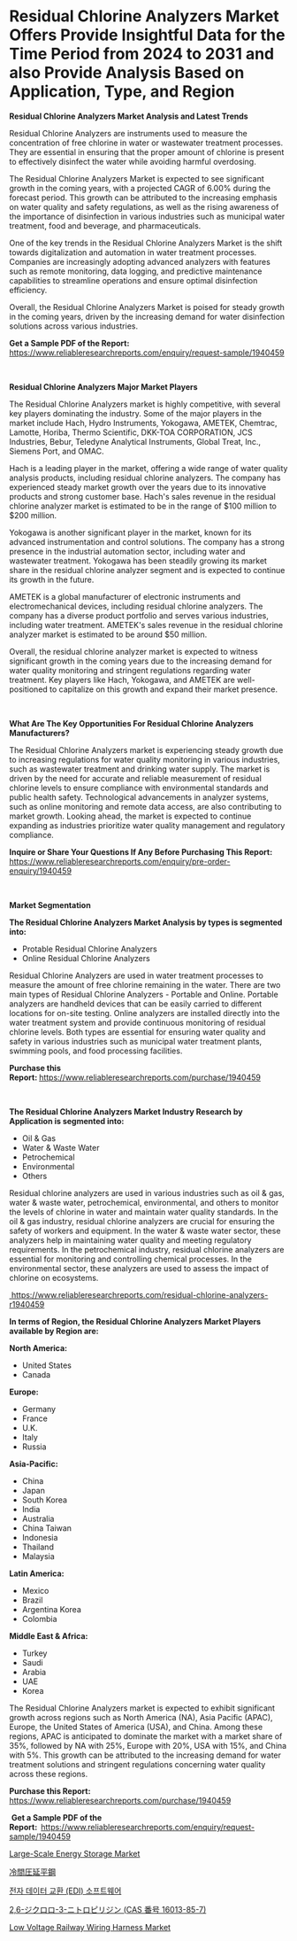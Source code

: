 <p><h1>Residual Chlorine Analyzers Market Offers Provide Insightful Data for the Time Period from 2024 to 2031 and also Provide Analysis Based on Application, Type, and Region</h1></p><p><strong>Residual Chlorine Analyzers Market Analysis and Latest Trends</strong></p>
<p><p>Residual Chlorine Analyzers are instruments used to measure the concentration of free chlorine in water or wastewater treatment processes. They are essential in ensuring that the proper amount of chlorine is present to effectively disinfect the water while avoiding harmful overdosing.</p><p>The Residual Chlorine Analyzers Market is expected to see significant growth in the coming years, with a projected CAGR of 6.00% during the forecast period. This growth can be attributed to the increasing emphasis on water quality and safety regulations, as well as the rising awareness of the importance of disinfection in various industries such as municipal water treatment, food and beverage, and pharmaceuticals.</p><p>One of the key trends in the Residual Chlorine Analyzers Market is the shift towards digitalization and automation in water treatment processes. Companies are increasingly adopting advanced analyzers with features such as remote monitoring, data logging, and predictive maintenance capabilities to streamline operations and ensure optimal disinfection efficiency.</p><p>Overall, the Residual Chlorine Analyzers Market is poised for steady growth in the coming years, driven by the increasing demand for water disinfection solutions across various industries.</p></p>
<p><strong>Get a Sample PDF of the Report:&nbsp;</strong> <a href="https://www.reliableresearchreports.com/enquiry/request-sample/1940459">https://www.reliableresearchreports.com/enquiry/request-sample/1940459</a></p>
<p>&nbsp;</p>
<p><strong>Residual Chlorine Analyzers Major Market Players</strong></p>
<p><p>The Residual Chlorine Analyzers market is highly competitive, with several key players dominating the industry. Some of the major players in the market include Hach, Hydro Instruments, Yokogawa, AMETEK, Chemtrac, Lamotte, Horiba, Thermo Scientific, DKK-TOA CORPORATION, JCS Industries, Bebur, Teledyne Analytical Instruments, Global Treat, Inc., Siemens Port, and OMAC.</p><p>Hach is a leading player in the market, offering a wide range of water quality analysis products, including residual chlorine analyzers. The company has experienced steady market growth over the years due to its innovative products and strong customer base. Hach's sales revenue in the residual chlorine analyzer market is estimated to be in the range of $100 million to $200 million.</p><p>Yokogawa is another significant player in the market, known for its advanced instrumentation and control solutions. The company has a strong presence in the industrial automation sector, including water and wastewater treatment. Yokogawa has been steadily growing its market share in the residual chlorine analyzer segment and is expected to continue its growth in the future.</p><p>AMETEK is a global manufacturer of electronic instruments and electromechanical devices, including residual chlorine analyzers. The company has a diverse product portfolio and serves various industries, including water treatment. AMETEK's sales revenue in the residual chlorine analyzer market is estimated to be around $50 million.</p><p>Overall, the residual chlorine analyzer market is expected to witness significant growth in the coming years due to the increasing demand for water quality monitoring and stringent regulations regarding water treatment. Key players like Hach, Yokogawa, and AMETEK are well-positioned to capitalize on this growth and expand their market presence.</p></p>
<p>&nbsp;</p>
<p><strong>What Are The Key Opportunities For Residual Chlorine Analyzers Manufacturers?</strong></p>
<p><p>The Residual Chlorine Analyzers market is experiencing steady growth due to increasing regulations for water quality monitoring in various industries, such as wastewater treatment and drinking water supply. The market is driven by the need for accurate and reliable measurement of residual chlorine levels to ensure compliance with environmental standards and public health safety. Technological advancements in analyzer systems, such as online monitoring and remote data access, are also contributing to market growth. Looking ahead, the market is expected to continue expanding as industries prioritize water quality management and regulatory compliance.</p></p>
<p><strong>Inquire or Share Your Questions If Any Before Purchasing This Report:</strong> <a href="https://www.reliableresearchreports.com/enquiry/pre-order-enquiry/1940459">https://www.reliableresearchreports.com/enquiry/pre-order-enquiry/1940459</a></p>
<p>&nbsp;</p>
<p><strong>Market Segmentation</strong></p>
<p><strong>The Residual Chlorine Analyzers Market Analysis by types is segmented into:</strong></p>
<p><ul><li>Protable Residual Chlorine Analyzers</li><li>Online Residual Chlorine Analyzers</li></ul></p>
<p><p>Residual Chlorine Analyzers are used in water treatment processes to measure the amount of free chlorine remaining in the water. There are two main types of Residual Chlorine Analyzers - Portable and Online. Portable analyzers are handheld devices that can be easily carried to different locations for on-site testing. Online analyzers are installed directly into the water treatment system and provide continuous monitoring of residual chlorine levels. Both types are essential for ensuring water quality and safety in various industries such as municipal water treatment plants, swimming pools, and food processing facilities.</p></p>
<p><strong>Purchase this Report:&nbsp;</strong><a href="https://www.reliableresearchreports.com/purchase/1940459">https://www.reliableresearchreports.com/purchase/1940459</a></p>
<p>&nbsp;</p>
<p><strong>The Residual Chlorine Analyzers Market Industry Research by Application is segmented into:</strong></p>
<p><ul><li>Oil & Gas</li><li>Water & Waste Water</li><li>Petrochemical</li><li>Environmental</li><li>Others</li></ul></p>
<p><p>Residual chlorine analyzers are used in various industries such as oil & gas, water & waste water, petrochemical, environmental, and others to monitor the levels of chlorine in water and maintain water quality standards. In the oil & gas industry, residual chlorine analyzers are crucial for ensuring the safety of workers and equipment. In the water & waste water sector, these analyzers help in maintaining water quality and meeting regulatory requirements. In the petrochemical industry, residual chlorine analyzers are essential for monitoring and controlling chemical processes. In the environmental sector, these analyzers are used to assess the impact of chlorine on ecosystems.</p></p>
<p><a href="https://www.reliableresearchreports.com/residual-chlorine-analyzers-r1940459">&nbsp;https://www.reliableresearchreports.com/residual-chlorine-analyzers-r1940459</a></p>
<p><strong>In terms of Region, the Residual Chlorine Analyzers Market Players available by Region are:</strong></p>
<p>
    <p> <strong> North America: </strong>
        <ul>
            <li>United States</li>
            <li>Canada</li>
        </ul>
        </p> 
    <p> <strong> Europe: </strong>
        <ul>
            <li>Germany</li>
            <li>France</li>
            <li>U.K.</li>
            <li>Italy</li>
            <li>Russia</li>
        </ul>
        </p> 
    <p> <strong> Asia-Pacific: </strong>
        <ul>
            <li>China</li>
            <li>Japan</li>
            <li>South Korea</li>
            <li>India</li>
            <li>Australia</li>
            <li>China Taiwan</li>
            <li>Indonesia</li>
            <li>Thailand</li>
            <li>Malaysia</li>
        </ul>
        </p> 
    <p> <strong> Latin America: </strong>
        <ul>
            <li>Mexico</li>
            <li>Brazil</li>
            <li>Argentina Korea</li>
            <li>Colombia</li>
        </ul>
        </p> 
    <p> <strong> Middle East & Africa: </strong>
        <ul>
            <li>Turkey</li>
            <li>Saudi</li>
            <li>Arabia</li>
            <li>UAE</li>
            <li>Korea</li>
        </ul>
    </p>
    </p>
<p><p>The Residual Chlorine Analyzers market is expected to exhibit significant growth across regions such as North America (NA), Asia Pacific (APAC), Europe, the United States of America (USA), and China. Among these regions, APAC is anticipated to dominate the market with a market share of 35%, followed by NA with 25%, Europe with 20%, USA with 15%, and China with 5%. This growth can be attributed to the increasing demand for water treatment solutions and stringent regulations concerning water quality across these regions.</p></p>
<p><strong>Purchase this Report: </strong><a href="https://www.reliableresearchreports.com/purchase/1940459">https://www.reliableresearchreports.com/purchase/1940459</a></p>
<p>&nbsp;<strong>Get a Sample PDF of the Report:&nbsp;&nbsp;</strong><a href="https://www.reliableresearchreports.com/enquiry/request-sample/1940459">https://www.reliableresearchreports.com/enquiry/request-sample/1940459</a></p>
<p><strong></strong></p>
<p><p><a href="https://github.com/kufem1/Market-Research-Report-List-3/blob/main/large-scale-energy-storage-market.md">Large-Scale Energy Storage Market</a></p><p><a href="https://github.com/deonnorth8/Market-Research-Report-List-1/blob/main/1547625152293.md">冷間圧延平鋼</a></p><p><a href="https://github.com/AlbertotDouglas44367/Market-Research-Report-List-2/blob/main/4396175162249.md">전자 데이터 교환 (EDI) 소프트웨어</a></p><p><a href="https://github.com/LizaHeller2023/Market-Research-Report-List-1/blob/main/7960436152294.md">2,6-ジクロロ-3-ニトロピリジン (CAS 番号 16013-85-7)</a></p><p><a href="https://github.com/singletonthaxterkelliehr2df/Market-Research-Report-List-3/blob/main/low-voltage-railway-wiring-harness-market.md">Low Voltage Railway Wiring Harness Market</a></p></p>